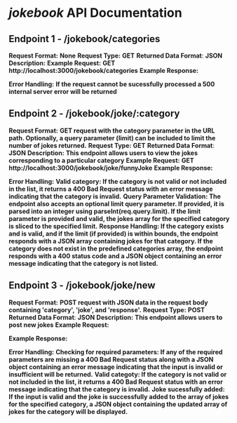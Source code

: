# *jokebook* API Documentation
## Endpoint 1 - /jokebook/categories
**Request Format:**
**None**
**Request Type:**
**GET**
**Returned Data Format**:
**JSON**
**Description:**
**Example Request:**
**GET http://localhost:3000/jokebook/categories**
**Example Response:**
<!-- [
    "funnyJoke",
    "lameJoke"
] -->
**Error Handling:**
**If the request cannot be sucessfully processed a 500 internal server error will be returned**

## Endpoint 2 - /jokebook/joke/:category
**Request Format:**
**GET request with the category parameter in the URL path. Optionally, a query parameter (limit) can be included to limit the number of jokes returned.**
**Request Type:**
**GET**
**Returned Data Format**:
**JSON**
**Description:**
**This endpoint allows users to view the jokes corresponding to a particular category**
**Example Request:**
**GET http://localhost:3000/jokebook/joke/funnyJoke**
**Example Response:**
<!-- [
    {
        "joke": "Why did the student eat his homework?",
        "response": "Because the teacher told him it was a piece of cake!"
    },
    {
        "joke": "What kind of tree fits in your hand?",
        "response": "A palm tree"
    },
    {
        "joke": "What is worse than raining cats and dogs?",
        "response": "Hailing taxis"
    }
] -->
**Error Handling:**
**Valid category: If the category is not valid or not included in the list, it returns a 400 Bad Request status with an error message indicating that the category is invalid.**
**Query Parameter Validation: The endpoint also accepts an optional limit query parameter. If provided, it is parsed into an integer using parseInt(req.query.limit). If the limit parameter is provided and valid, the jokes array for the specified category is sliced to the specified limit.**
**Response Handling: If the category exists and is valid, and if the limit (if provided) is within bounds, the endpoint responds with a JSON array containing jokes for that category. If the category does not exist in the predefined categories array, the endpoint responds with a 400 status code and a JSON object containing an error message indicating that the category is not listed.**

## Endpoint 3 - /jokebook/joke/new
**Request Format:**
**POST request with JSON data in the request body containing 'category', 'joke', and 'response'.**
**Request Type:**
**POST**
**Returned Data Format**:
**JSON**
**Description:**
**This endpoint allows users to post new jokes**
**Example Request:**
<!-- {
    "category": "funnyJoke",
    "joke": "Why don't scientists trust atoms?",
    "response": "Because they make up everything!"
} -->
**Example Response:**
<!-- {
    "message": "New joke added successfully!",
    "joke": {
        "category": "funnyJoke",
        "joke": "Why don't scientists trust atoms?",
        "response": "Because they make up everything!"
    }
} -->
**Error Handling:**
**Checking for required parameters: If any of the required parameters are missing a 400 Bad Request status along with a JSON object containing an error message indicating that the input is invalid or insufficient will be returned.**
**Valid categoty: If the category is not valid or not included in the list, it returns a 400 Bad Request status with an error message indicating that the category is invalid.**
**Joke sucessfully added: If the input is valid and the joke is successfully added to the array of jokes for the specified category, a JSON object containing the updated array of jokes for the category will be displayed.**